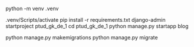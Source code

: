 python -m venv .venv

.venv/Scripts/activate
pip install -r requirements.txt
django-admin startproject ptud_gk_de_1
cd ptud_gk_de_1
python manage.py startapp blog

python manage.py makemigrations
python manage.py migrate

